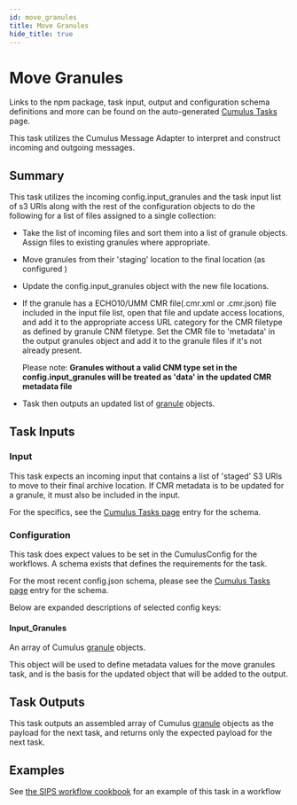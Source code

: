 ```yaml
---
id: move_granules
title: Move Granules
hide_title: true
---
```


# Move Granules

Links to the npm package, task input, output and configuration schema definitions and more can be found on the auto-generated [Cumulus Tasks](../tasks) page.

This task utilizes the Cumulus Message Adapter to interpret and construct incoming and outgoing messages.

## Summary

This task utilizes the incoming config.input_granules and the task input list of s3 URIs along with the rest of the configuration objects to do the following for a list of files assigned to a single collection:

* Take the list of incoming files and sort them into a list of granule objects.  Assign files to existing granules where appropriate.

* Move granules from their 'staging' location to the final location (as configured )

* Update the config.input_granules object with the new file locations.

* If the granule has a ECHO10/UMM CMR file(.cmr.xml or .cmr.json) file included in the input file list, open that file and update access locations, and add it to the appropriate access URL category for the CMR filetype as defined by granule CNM filetype.   Set the CMR file to 'metadata' in the output granules object and add it to  the granule files if it's not already present.

  Please note: **Granules without a valid CNM type set in the config.input_granules will be treated as 'data' in the updated CMR metadata file**

* Task then outputs an updated list of [granule](https://github.com/nasa/cumulus/blob/master/packages/api/models/schemas.js) objects.

## Task Inputs

### Input

This task expects an incoming input that contains a list of 'staged' S3 URIs to move to their final archive location.  If CMR metadata is to be updated for a granule, it must also be included in the input.

For the specifics, see the [Cumulus Tasks page](../tasks) entry for the schema.

### Configuration

This task does expect values to be set in the CumulusConfig for the workflows.  A schema exists that defines the requirements for the task.

For the most recent config.json schema, please see the [Cumulus Tasks page](../tasks) entry for the schema.

Below are expanded descriptions of selected config keys:

#### Input_Granules

An array of Cumulus [granule](https://github.com/nasa/cumulus/blob/master/packages/api/models/schemas.js) objects.

This object will be used to define metadata values for the move granules task, and is the basis for the updated object that will be added to the output.

## Task Outputs

This task outputs an assembled array of Cumulus [granule](https://github.com/nasa/cumulus/blob/master/packages/api/models/schemas.js) objects as the payload for the next task, and returns only the expected payload for the next task.

## Examples

See [the SIPS workflow cookbook](data-cookbooks/sips-workflow) for an example of this task in a workflow
